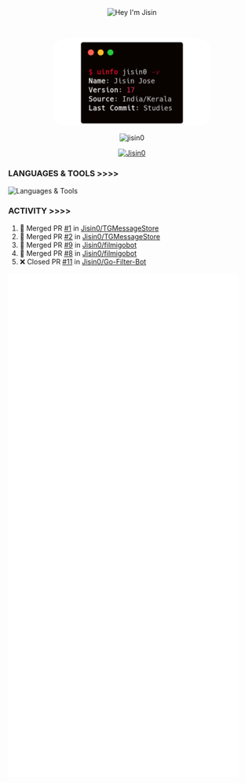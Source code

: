 <p align="center"> <img align="center" src="https://readme-typing-svg.herokuapp.com/?font=Anton%20SC&color=%238A0303&size=20&duration=4000&vCenter=true&width=350&height=40&lines=%F0%9F%91%8B+Hey+I%27m+Jisin;Wanna+Learn+More+About+me%3f" alt="Hey I'm Jisin" /> </p>&nbsp;&nbsp;
<p align="center"> <img align="center" src="./carbon.png" alt="Info Carbon" style="width: 320px; border-radius: 10%;"/> </p>
<p align="center"> <img align="center" src="https://github-readme-stats.vercel.app/api?username=jisin0&show_icons=true&theme=shadow_red" alt="jisin0" /> </p>
<p align="center"> <a href="https://github.com/Jisin0"><img src="https://github-profile-trophy.vercel.app/?username=Jisin0&theme=dark_lover&no-frame=true&column=6&" alt="Jisin0" /></a> </p>


### LANGUAGES & TOOLS >>>>

![Languages & Tools](https://skillicons.dev/icons?i=golang,rust,vscode,docker,git,github,linux,heroku,postgresql,redis,mongodb,java,html,py,cpp,graphql,js,vercel,flutter,ts,next,vim,tailwind,sublime,postman,bash,cloudflare,django,react,flask&perline=10)

### ACTIVITY >>>>
<!--START_SECTION:activity-->
1. 🎉 Merged PR [#1](https://github.com/Jisin0/TGMessageStore/pull/1) in [Jisin0/TGMessageStore](https://github.com/Jisin0/TGMessageStore)
2. 🎉 Merged PR [#2](https://github.com/Jisin0/TGMessageStore/pull/2) in [Jisin0/TGMessageStore](https://github.com/Jisin0/TGMessageStore)
3. 🎉 Merged PR [#9](https://github.com/Jisin0/filmigobot/pull/9) in [Jisin0/filmigobot](https://github.com/Jisin0/filmigobot)
4. 🎉 Merged PR [#8](https://github.com/Jisin0/filmigobot/pull/8) in [Jisin0/filmigobot](https://github.com/Jisin0/filmigobot)
5. ❌ Closed PR [#11](https://github.com/Jisin0/Go-Filter-Bot/pull/11) in [Jisin0/Go-Filter-Bot](https://github.com/Jisin0/Go-Filter-Bot)
<!--END_SECTION:activity-->

![Activity](./github-metrics.svg)
